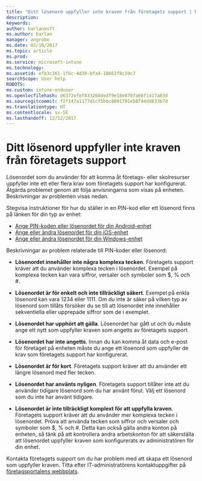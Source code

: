 ```yaml
---
title: "Ditt lösenord uppfyller inte kraven från företagets support | Microsoft Docs"
description: 
keywords: 
author: barlanmsft
ms.author: barlan
manager: angrobe
ms.date: 02/10/2017
ms.topic: article
ms.prod: 
ms.service: microsoft-intune
ms.technology: 
ms.assetid: efb3c261-1f6c-4d39-bfa4-18661f8c59c7
searchScope: User help
ROBOTS: 
ms.custom: intune-enduser
ms.openlocfilehash: d6372efef833268dedf9e18e878fa66f1417a03d
ms.sourcegitcommit: f2f147a1177d1cf5bbc8001701eb8f44dd833b7d
ms.translationtype: HT
ms.contentlocale: sv-SE
ms.lasthandoff: 12/12/2017
---
```

# <a name="your-password-does-not-meet-your-company-supports-requirements"></a>Ditt lösenord uppfyller inte kraven från företagets support

Lösenordet som du använder för att komma åt företags- eller skolresurser uppfyller inte ett eller flera krav som företagets support har konfigurerat. Åtgärda problemet genom att följa anvisningarna som visas på enheten. Beskrivningar av problemen visas nedan.

Stegvisa instruktioner för hur du ställer in en PIN-kod eller ett lösenord finns på länken för din typ av enhet:

- [Ange PIN-koden eller lösenordet för din Android-enhet](set-your-pin-or-password-android.md)
- [Ange eller ändra lösenordet för din iOS-enhet](set-or-change-your-passcode-ios.md)
- [Ange eller ändra lösenordet för din Windows-enhet](set-or-change-your-password-windows.md)

Beskrivningar av problem relaterade till PIN-koder eller lösenord:

- **Lösenordet innehåller inte några komplexa tecken**. Företagets support kräver att du använder komplexa tecken i lösenordet. Exempel på komplexa tecken kan vara siffror, versaler och symboler som $, % och #.

- **Lösenordet är för enkelt och inte tillräckligt säkert**. Exempel på enkla lösenord kan vara 1234 eller 1111. Om du inte är säker på vilken typ av lösenord som tillåts försöker du se till att lösenordet inte innehåller sekventiella eller upprepade siffror som de i exemplet.

- **Lösenordet har upphört att gälla**. Lösenordet har gått ut och du måste ange ett nytt som uppfyller kraven som angetts av företagets support.

- **Lösenordet har inte angetts**. Innan du kan komma åt data och e-post för företaget på enheten måste du ange ett lösenord som uppfyller de krav som företagets support har konfigurerat.

- **Lösenordet är för kort**. Företagets support kräver att du använder ett längre lösenord med fler tecken.

- **Lösenordet har använts nyligen**. Företagets support tillåter inte att du använder tidigare lösenord som du har använt förut. Välj ett lösenord som du inte har använt tidigare.

- **Lösenordet är inte tillräckligt komplext för att uppfylla kraven**. Företagets support kräver att du använder mer komplexa tecken i lösenordet. Pröva att använda tecken som siffror och versaler och symboler som $, % och #. Detta kan också gälla andra konton på enheten, så tänk på att kontrollera andra arbetskonton för att säkerställa att lösenordet uppfyller kraven som konfigurerats av administratören för din enhet.

Kontakta företagets support om du har problem med att skapa ett lösenord som uppfyller kraven. Titta efter IT-administratörens kontaktuppgifter på [företagsportalens webbplats](https://portal.manage.microsoft.com#HelpDeskDialog).
